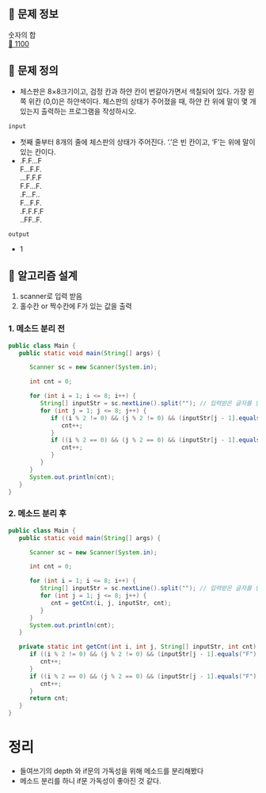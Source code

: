 ## 🌵 문제 정보
숫자의 합 <br>
[🚗 1100](https://www.acmicpc.net/problem/1100)

## 🌵 문제 정의

 * 체스판은 8×8크기이고, 검정 칸과 하얀 칸이 번갈아가면서 색칠되어 있다. 가장 왼쪽 위칸 (0,0)은 하얀색이다. 체스판의 상태가 주어졌을 때, 하얀 칸 위에 말이 몇 개 있는지 출력하는 프로그램을 작성하시오.



`input` <br>
 * 첫째 줄부터 8개의 줄에 체스판의 상태가 주어진다. ‘.’은 빈 칸이고, ‘F’는 위에 말이 있는 칸이다.
 * .F.F...F <br>
   F...F.F. <br>
   ...F.F.F <br>
   F.F...F. <br>
   .F...F.. <br>
   F...F.F. <br>
   .F.F.F.F <br>
   ..FF..F.



`output` <br>

* 1

## 🌵 알고리즘 설계

1. scanner로 입력 받음
2. 홀수칸 or 짝수칸에 F가 있는 값을 출력

### 1. 메소드 분리 전
```java
public class Main {
   public static void main(String[] args) {

      Scanner sc = new Scanner(System.in);

      int cnt = 0;

      for (int i = 1; i <= 8; i++) {
         String[] inputStr = sc.nextLine().split(""); // 입력받은 글자를 한글자씩 분리
         for (int j = 1; j <= 8; j++) {
            if ((i % 2 != 0) && (j % 2 != 0) && (inputStr[j - 1].equals("F"))) { // i,j 가 홀수이면서 F가 있으면 cnt 증가
               cnt++;
            }
            if ((i % 2 == 0) && (j % 2 == 0) && (inputStr[j - 1].equals("F"))) { // i,j 가 짝수이면서 F가 있으면 cnt 증가
               cnt++;
            }
         }
      }
      System.out.println(cnt);
   }
}
```

### 2. 메소드 분리 후

```java
public class Main {
   public static void main(String[] args) {

      Scanner sc = new Scanner(System.in);

      int cnt = 0;

      for (int i = 1; i <= 8; i++) {
         String[] inputStr = sc.nextLine().split(""); // 입력받은 글자를 한글자씩 분리
         for (int j = 1; j <= 8; j++) {
            cnt = getCnt(i, j, inputStr, cnt);
         }
      }
      System.out.println(cnt);
   }

   private static int getCnt(int i, int j, String[] inputStr, int cnt) {
      if ((i % 2 != 0) && (j % 2 != 0) && (inputStr[j - 1].equals("F"))) { // i,j 가 홀수이면서 F가 있으면 cnt 증가
         cnt++;
      }
      if ((i % 2 == 0) && (j % 2 == 0) && (inputStr[j - 1].equals("F"))) { // i,j 가 짝수이면서 F가 있으면 cnt 증가
         cnt++;
      }
      return cnt;
   }
}
```

# 정리
 * 들여쓰기의 depth 와 if문의 가독성을 위해 메소드를 분리해봤다
 * 메소드 분리를 하니 if문 가독성이 좋아진 것 같다.